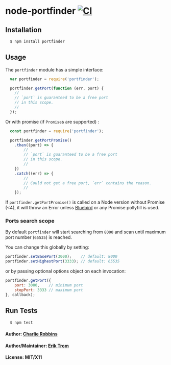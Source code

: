 # node-portfinder [![CI](https://github.com/http-party/node-portfinder/actions/workflows/ci.yml/badge.svg?branch=master)](https://github.com/http-party/node-portfinder/actions/workflows/ci.yml)

## Installation

``` bash
  $ npm install portfinder
```

## Usage

The `portfinder` module has a simple interface:

``` js
  var portfinder = require('portfinder');

  portfinder.getPort(function (err, port) {
    //
    // `port` is guaranteed to be a free port
    // in this scope.
    //
  });
```

Or with promise (if `Promise`s are supported) :

``` js
  const portfinder = require('portfinder');

  portfinder.getPortPromise()
    .then((port) => {
        //
        // `port` is guaranteed to be a free port
        // in this scope.
        //
    })
    .catch((err) => {
        //
        // Could not get a free port, `err` contains the reason.
        //
    });
```

If `portfinder.getPortPromise()` is called on a Node version without Promise (<4), it will throw an Error
unless [Bluebird](http://bluebirdjs.com/docs/getting-started.html) or any Promise pollyfill is used.

### Ports search scope

By default `portfinder` will start searching from `8000` and scan until maximum port number (`65535`) is reached.

You can change this globally by setting:

```js
portfinder.setBasePort(3000);    // default: 8000
portfinder.setHighestPort(3333); // default: 65535
```

or by passing optional options object on each invocation:

```js
portfinder.getPort({
    port: 3000,    // minimum port
    stopPort: 3333 // maximum port
}, callback);
```

## Run Tests

``` bash
  $ npm test
```

#### Author: [Charlie Robbins][0]

#### Author/Maintainer: [Erik Trom][1]

#### License: MIT/X11

[0]: http://nodejitsu.com

[1]: https://github.com/eriktrom
